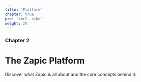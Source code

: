 ```yaml
---
title: 'Platform'
chapter: true
pre: '<b>2. </b>'
weight: 20
---
```


### Chapter 2

# The Zapic Platform

Discover what Zapic is all about and the core concepts behind it.
